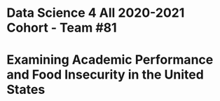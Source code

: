 # Data Science 4 All 2020-2021 Cohort - Team #81
# Examining Academic Performance and Food Insecurity in the United States
